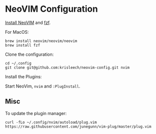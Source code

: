 # NeoVIM Configuration

[Install NeoVIM](https://github.com/neovim/neovim/wiki/Installing-Neovim) and
[fzf](https://github.com/junegunn/fzf).

For MacOS:

```
brew install neovim/neovim/neovim
brew install fzf
```

Clone the configuration:

```
cd ~/.config
git clone git@github.com:krisleech/neovim-config.git nvim
```

Install the Plugins:

Start NeoVim, `nvim` and `:PlugInstall`.

## Misc

To update the plugin manager:

```
curl -fLo ~/.config/nvim/autoload/plug.vim https://raw.githubusercontent.com/junegunn/vim-plug/master/plug.vim
```
